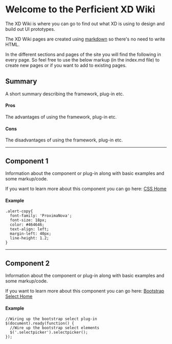 <!--
-- XDWiki.github.io
-- http://xdwiki.github.io.
-->

Welcome to the Perficient XD Wiki
================================

The XD Wiki is where you can go to find out what XD is using to design and build out UI prototypes.

The XD Wiki pages are created using [markdown](https://github.com/adam-p/markdown-here/wiki/Markdown-Cheatsheet) so there's no need to write HTML.

In the different sections and pages of the site you will find the following in every page. So feel free to use the below markup (in the index.md file) to create new pages or if you want to add to existing pages.


## Summary

A short summary describing the framework, plug-in etc.

#### Pros

The advantages of using the framework, plug-in etc.

#### Cons

The disadvantages of using the framework, plug-in etc.

***

## Component 1

Information about the component or plug-in along with basic examples and some markup/code.

If you want to learn more about this component you can go here: [CSS Home](http://www.w3schools.com/css/)

#### Example
```
.alert-copy{
  font-family: 'ProximaNova';
  font-size: 18px;
  color: #464646;
  text-align: left;
  margin-left: 40px;
  line-height: 1.2;
}
```

***

## Component 2

Information about the component or plug-in along with basic examples and some markup/code.

If you want to learn more about this component you can go here: [Bootstrap Select Home](http://silviomoreto.github.io/bootstrap-select/)

#### Example
```
//Wiring up the bootstrap select plug-in
$(document).ready(function() {
  //Wire up the bootstrap select elements
  $('.selectpicker').selectpicker();
});
```
